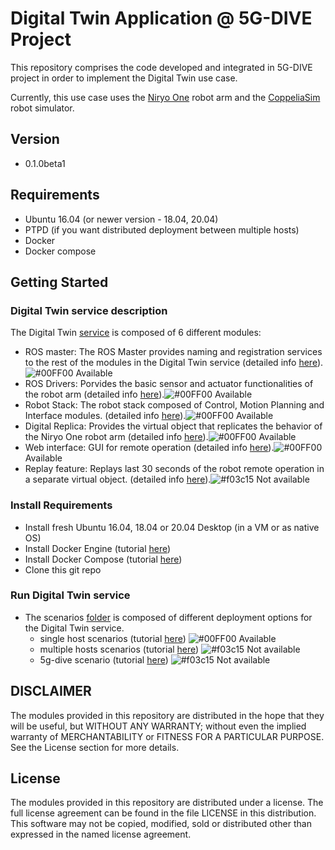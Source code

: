 # Digital Twin Application @ 5G-DIVE Project
This repository comprises the code developed and integrated in 5G-DIVE project
in order to implement the Digital Twin use case.

Currently, this use case uses the [Niryo One](https://niryo.com/niryo-one/)
robot arm and the [CoppeliaSim](https://www.coppeliarobotics.com/) robot
simulator.

## Version
 - 0.1.0beta1

## Requirements
 - Ubuntu 16.04 (or newer version - 18.04, 20.04)
 - PTPD (if you want distributed deployment between multiple hosts)
 - Docker
 - Docker compose

## Getting Started
 ### Digital Twin service description
 The Digital Twin [service](./digital-twin-service/) is composed of 6 different modules:
 - ROS master: The ROS Master provides naming and registration services to the rest of the modules in the Digital Twin service (detailed info [here](./digital-twin-service/ros-master/)).![#00FF00](https://via.placeholder.com/15/00ff00/000000?text=+) Available
 - ROS Drivers: Porvides the basic sensor and actuator functionalities of the robot arm (detailed info [here](./digital-twin-service/niryo-one-drivers/)).![#00FF00](https://via.placeholder.com/15/00ff00/000000?text=+) Available
 - Robot Stack: The robot stack composed of Control, Motion Planning and Interface modules. (detailed info [here](./digital-twin-service/niryo-one-stack/)).![#00FF00](https://via.placeholder.com/15/00ff00/000000?text=+) Available
 - Digital Replica: Provides the virtual object that replicates the behavior of the Niryo One robot arm (detailed info [here](./digital-twin-service/digital-replica/)).![#00FF00](https://via.placeholder.com/15/00ff00/000000?text=+) Available
 - Web interface: GUI for remote operation (detailed info [here](./digital-twin-service/web-interface/)).![#00FF00](https://via.placeholder.com/15/00ff00/000000?text=+) Available
 - Replay feature: Replays last 30 seconds of the robot remote operation in a separate virtual object. (detailed info [here](./digital-twin-service/replay-feature/)).![#f03c15](https://via.placeholder.com/15/f03c15/000000?text=+) Not available
 ### Install Requirements
 - Install fresh Ubuntu 16.04, 18.04 or 20.04 Desktop (in a VM or as native OS)
 - Install Docker Engine (tutorial [here](https://docs.docker.com/engine/install/ubuntu/))
 - Install Docker Compose (tutorial [here](https://docs.docker.com/compose/install/))
 - Clone this git repo 
 
 ### Run Digital Twin service
 - The scenarios [folder](./scenarios/) is composed of different deployment options for the Digital Twin service.
    - single host scenarios (tutorial [here](./scenarios/single-host-scenario/)) ![#00FF00](https://via.placeholder.com/15/00ff00/000000?text=+) Available
    - multiple hosts scenarios (tutorial [here](./scenarios/multi-host-scenario/)) ![#f03c15](https://via.placeholder.com/15/f03c15/000000?text=+) Not available
    - 5g-dive scenario (tutorial [here](./scenarios/5g-dive/)) ![#f03c15](https://via.placeholder.com/15/f03c15/000000?text=+) Not available
 
## DISCLAIMER
The modules provided in this repository are distributed in the hope that they
will be useful, but WITHOUT ANY WARRANTY;
without even the implied warranty of MERCHANTABILITY
or FITNESS FOR A PARTICULAR PURPOSE.
See the License section for more details.

## License
The modules provided in this repository are distributed under a license.
The full license agreement can be found in the file LICENSE
in this distribution.
This software may not be copied, modified, sold or distributed other than
expressed in the named license agreement.
